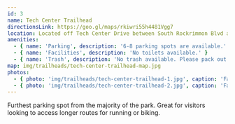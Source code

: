 ```yaml
---
id: 3
name: Tech Center Trailhead
directionsLink: https://goo.gl/maps/rkiwri55h4481Vgg7
location: Located off Tech Center Drive between South Rockrimmon Blvd and Garden of the Gods Road.
amenities:
  - { name: 'Parking', description: '6-8 parking spots are available.' }
  - { name: 'Facilities', description: 'No toilets available.' }
  - { name: 'Trash', description: 'No trash available. Please pack out all trash.' }
map: img/trailheads/tech-center-trailhead-map.jpg
photos:
  - { photo: 'img/trailheads/tech-center-trailhead-1.jpg', caption: 'Facing South on Tech Center Drive' }
  - { photo: 'img/trailheads/tech-center-trailhead-2.jpg', caption: 'Facing East from North side of Black and Blue Loop' }
---
```

Furthest parking spot from the majority of the park. Great for visitors looking to access longer routes for running or biking.